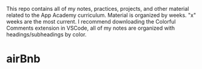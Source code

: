 This repo contains all of my notes, practices, projects, and other material related to the App Academy curriculum.
Material is organized by weeks. "x" weeks are the most current. 
I recommend downloading the Colorful Comments extension in VSCode, all of my notes are organized with headings/subheadings by color.
# airBnb
